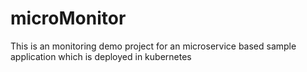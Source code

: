 # microMonitor
This is an monitoring demo project for an microservice based sample application which is deployed in kubernetes
